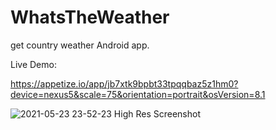# WhatsTheWeather
 get country weather Android app.
 
 Live Demo:
 
 https://appetize.io/app/jb7xtk9bpbt33tpqqbaz5z1hm0?device=nexus5&scale=75&orientation=portrait&osVersion=8.1
 
![2021-05-23 23-52-23 High Res Screenshot](https://user-images.githubusercontent.com/11572550/119276181-17415680-bc22-11eb-8b4a-9503f9d66cef.png)

